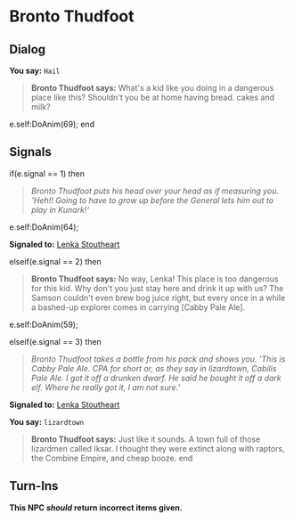 # Bronto Thudfoot
## Dialog

**You say:** `Hail`



>**Bronto Thudfoot says:** What's a kid like you doing in a dangerous place like this?  Shouldn't you be at home having bread. cakes and milk?


e.self:DoAnim(69);
end

## Signals

if(e.signal == 1) then


>*Bronto Thudfoot puts his head over your head as if measuring you.  'Heh!!  Going to have to grow up before the General lets him out to play in Kunark!'*


e.self:DoAnim(64);


**Signaled to:**  [Lenka Stoutheart](/npc/84130)

elseif(e.signal == 2) then


>**Bronto Thudfoot says:** No way, Lenka!  This place is too dangerous for this kid.  Why don't you just stay here and drink it up with us?  The Samson couldn't even brew bog juice right, but every once in a while a bashed-up explorer comes in carrying [Cabby Pale Ale].


e.self:DoAnim(59);

elseif(e.signal == 3) then


>*Bronto Thudfoot takes a bottle from his pack and shows you. 'This is Cabby Pale Ale. CPA for short or, as they say in lizardtown, Cabilis Pale Ale. I got it off a drunken dwarf. He said he bought it off a dark elf. Where he really got it, I am not sure.'*


**Signaled to:**  [Lenka Stoutheart](/npc/84130)

**You say:** `lizardtown`



>**Bronto Thudfoot says:** Just like it sounds. A town full of those lizardmen called Iksar. I thought they were extinct along with raptors, the Combine Empire, and cheap booze.
end

## Turn-Ins



**This NPC *should* return incorrect items given.**





